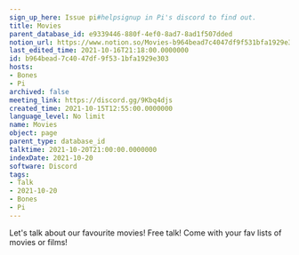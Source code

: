 ```yaml
---
sign_up_here: Issue pi#helpsignup in Pi's discord to find out.
title: Movies
parent_database_id: e9339446-880f-4ef0-8ad7-8ad1f507dded
notion_url: https://www.notion.so/Movies-b964bead7c4047df9f531bfa1929e303
last_edited_time: 2021-10-16T21:18:00.0000000
id: b964bead-7c40-47df-9f53-1bfa1929e303
hosts:
- Bones
- Pi
archived: false
meeting_link: https://discord.gg/9Kbq4djs
created_time: 2021-10-15T12:55:00.0000000
language_level: No limit
name: Movies
object: page
parent_type: database_id
talktime: 2021-10-20T21:00:00.0000000
indexDate: 2021-10-20
software: Discord
tags:
- Talk
- 2021-10-20
- Bones
- Pi
---
```


Let's talk about our favourite movies!
Free talk! Come with your fav lists of movies or films!


